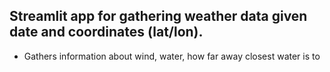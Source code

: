 ## Streamlit app for gathering weather data given date and coordinates (lat/lon). 

- Gathers information about wind, water, how far away closest water is to 
